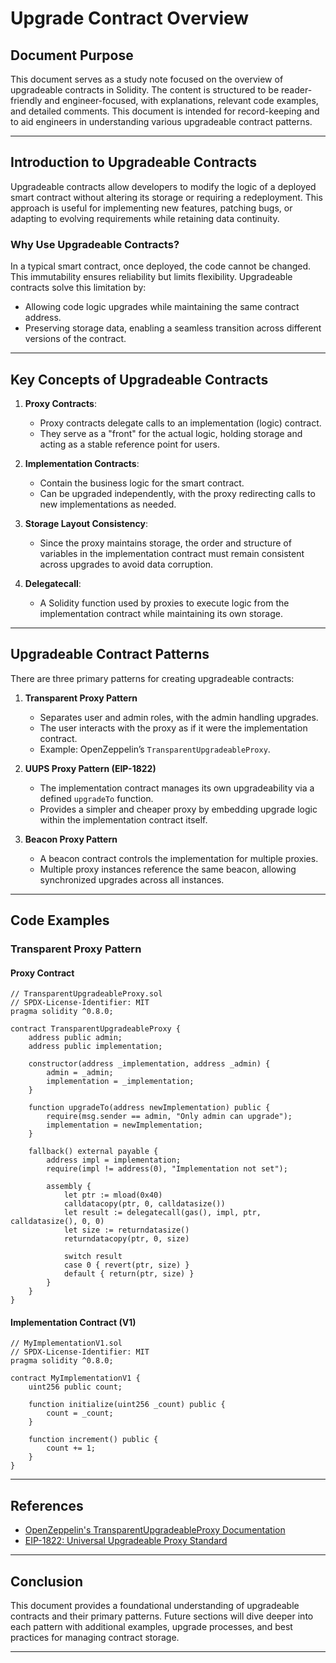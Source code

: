 
# Upgrade Contract Overview

## Document Purpose
This document serves as a study note focused on the overview of upgradeable contracts in Solidity. The content is structured to be reader-friendly and engineer-focused, with explanations, relevant code examples, and detailed comments. This document is intended for record-keeping and to aid engineers in understanding various upgradeable contract patterns.

---

## Introduction to Upgradeable Contracts

Upgradeable contracts allow developers to modify the logic of a deployed smart contract without altering its storage or requiring a redeployment. This approach is useful for implementing new features, patching bugs, or adapting to evolving requirements while retaining data continuity.

### Why Use Upgradeable Contracts?

In a typical smart contract, once deployed, the code cannot be changed. This immutability ensures reliability but limits flexibility. Upgradeable contracts solve this limitation by:
- Allowing code logic upgrades while maintaining the same contract address.
- Preserving storage data, enabling a seamless transition across different versions of the contract.

---

## Key Concepts of Upgradeable Contracts

1. **Proxy Contracts**:
   - Proxy contracts delegate calls to an implementation (logic) contract.
   - They serve as a "front" for the actual logic, holding storage and acting as a stable reference point for users.

2. **Implementation Contracts**:
   - Contain the business logic for the smart contract.
   - Can be upgraded independently, with the proxy redirecting calls to new implementations as needed.

3. **Storage Layout Consistency**:
   - Since the proxy maintains storage, the order and structure of variables in the implementation contract must remain consistent across upgrades to avoid data corruption.

4. **Delegatecall**:
   - A Solidity function used by proxies to execute logic from the implementation contract while maintaining its own storage.

---

## Upgradeable Contract Patterns

There are three primary patterns for creating upgradeable contracts:

1. **Transparent Proxy Pattern**
   - Separates user and admin roles, with the admin handling upgrades.
   - The user interacts with the proxy as if it were the implementation contract.
   - Example: OpenZeppelin’s `TransparentUpgradeableProxy`.

2. **UUPS Proxy Pattern (EIP-1822)**
   - The implementation contract manages its own upgradeability via a defined `upgradeTo` function.
   - Provides a simpler and cheaper proxy by embedding upgrade logic within the implementation contract itself.

3. **Beacon Proxy Pattern**
   - A beacon contract controls the implementation for multiple proxies.
   - Multiple proxy instances reference the same beacon, allowing synchronized upgrades across all instances.

---

## Code Examples

### Transparent Proxy Pattern
#### Proxy Contract
```solidity
// TransparentUpgradeableProxy.sol
// SPDX-License-Identifier: MIT
pragma solidity ^0.8.0;

contract TransparentUpgradeableProxy {
    address public admin;
    address public implementation;

    constructor(address _implementation, address _admin) {
        admin = _admin;
        implementation = _implementation;
    }

    function upgradeTo(address newImplementation) public {
        require(msg.sender == admin, "Only admin can upgrade");
        implementation = newImplementation;
    }

    fallback() external payable {
        address impl = implementation;
        require(impl != address(0), "Implementation not set");

        assembly {
            let ptr := mload(0x40)
            calldatacopy(ptr, 0, calldatasize())
            let result := delegatecall(gas(), impl, ptr, calldatasize(), 0, 0)
            let size := returndatasize()
            returndatacopy(ptr, 0, size)

            switch result
            case 0 { revert(ptr, size) }
            default { return(ptr, size) }
        }
    }
}
```

#### Implementation Contract (V1)
```solidity
// MyImplementationV1.sol
// SPDX-License-Identifier: MIT
pragma solidity ^0.8.0;

contract MyImplementationV1 {
    uint256 public count;

    function initialize(uint256 _count) public {
        count = _count;
    }

    function increment() public {
        count += 1;
    }
}
```

---

## References
- [OpenZeppelin's TransparentUpgradeableProxy Documentation](https://docs.openzeppelin.com/contracts/4.x/api/proxy)
- [EIP-1822: Universal Upgradeable Proxy Standard](https://eips.ethereum.org/EIPS/eip-1822)

---

## Conclusion
This document provides a foundational understanding of upgradeable contracts and their primary patterns. Future sections will dive deeper into each pattern with additional examples, upgrade processes, and best practices for managing contract storage.

---

